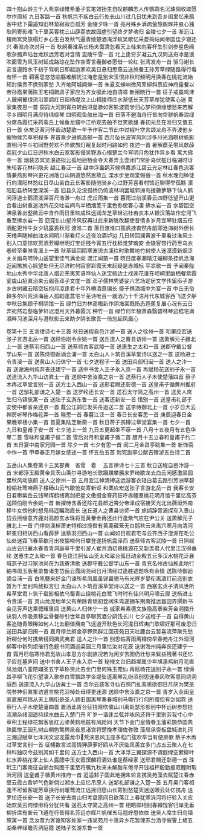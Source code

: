 <!-- { "loadSidebar": true } -->
四十抱山龄三千入紫京绿帷希董子玄笔效扬生自叹麒麟志人传鹦鹉名沉珠倘收取愿尔作周祯
九日客路一首
秋帆岂不疾白云行处长山川过几日犹未到吾乡闺里忆来鴈客中悲下霜遥知旧林菊寂寂自孤芳
金陵夕咏一首
亮月殊乡满疏萤旅阁辉并悬心独耿同寄影难飞千里芙蓉枕三山薜荔衣故园虗引望终夕梦魂归
金陵七夕一首
淅沥江楼雨冥荧旅榻灯乡心生白发秋气逼青绫楚酒淹浮蚁吴歌忆采菱捣砧闻帝国佳夕寝还兴
秦淮舟次对月一首
秋舸秦淮系长杨夹霭清忽看天上桂来向客杯生引剑参星色闻歌杂鴈声陆台龙跃远芳若对含情
毘陵午雪一首
北上逢穷岁凝云九汉同送舟冰是浪吹面雪为风玉树延成路琼花坠作空寄言羲御者愿借一轮红
张湾发舟一首
驱马谢长安言遵路水干初于驾帆日即起迨家欢吴日悬归思燕云送旅餐王孙芳草绿随路得行看
有怀一首
羁客思悠悠临觞难解忧江淹悲是别宋玉恨非秋时频明月换春在桃花流始知封侯贵不换别家愁
入齐地阿城闻蝉一首
朱夏玄蝉响微风翠柳斜禀应神府露餐以帝孙霞果荫陈王宅桐疏虞子家应为齐女唳此地自清嗟
新闸晓行一首
征子戒晨鸡津人皷闸鼙绿流沿翠鹢红日起杨堤汶上山相接师庄水渐低长天芳草岸犹使客心迷
黄家集夜思一首
窈窕大河阴宵舟转曲浔星骖如客影波箭学归心梦积俱缘想愁来若解寻乡园明月满应待纬瑶琴
四明观鱼舶出海一首
日落不避海舟行皆向空骈帆春浪绿分席岛霞红采药鸾丘上候鱼龙窟中江桥观去舶不觉笑歌雄
春初元旦在淮归又值五日一首
休矣泛黄河怀哉动楚歌一年予作客二节此中过椒叶空言颂龙舟不弄波他乡催物候芳草积程多
界首乘夕进帆高邮一首
西月坠长波宵风利涉多川光涵暝树帆影直明河牛斗初同野劳欢不异歌旅灯眠复起时问路如何
夜述一首
暑解蘼芜带风欹薜荔冠夕山红日迥秋水白云宽客影侵吴野游心掇楚兰今宵明月色犹作异乡看
寓大佛寺一首
烟装恣冥览浪迹拟云孤地迥栖金寺天春弄玉壶闭门常卧岛伏槛日临湖时讶朱轮客花林问隐夫
越江春泛一首
越中浮畵鹢芳候得嘉游江碧云光定林红春色流客情兼燕影琴兴更花洲落日山阴道悠然思故丘
溧水步至观堂假宿一首
秋水理归棹徒行向溧阳林愁红日尽山苦白云长客影随他骑乡心过野芳喜看村馆近聊得举孤觞
溧阳旧县桥转至深溪一首
旧县久沦没孤桥仍倚波林垧罢城郭洲岛接藤萝静下仙人鹤闲浮道士鹅清溪深百尺浩渺一舟过
虎丘雨集一首
暮雨过前溪春云四野低望开山更合看出树重迷池外花交吐岩间鸟半栖烟芜千里色弥使客心凄
拂水岩一首
水碧回空沸泉香出壑微云中含作雨日里映成珠远润龙芝草轻沾杜若衣本从银汉落故作恋河飞
重至拂水岩一首
窈窕仙山壑泠风驭再过此来新眺改翻使昔情多岁月宜琴驻烟云任酒酡更怜牛女夕矶露委秋河
渡淮二首
落日渡淮口孤帆挂杳然舟前即沧海树外但长天橹声随棹曲浊水间明川渐看灯火近夜泊酒垆边
几日转回澜黄波千里看过淮风土别入口意悰欢贳酒芳樽继明灯宝炬残今宵五行枕秪觉梦魂安
金陵客馆行药至乌衣巷转至秦淮青溪上一首
秋草延回陌寒波流古溪往时歌舞地竹树使人迷漠漠新烟泛关关幽鸟啼钟山遥望里佳气满金闺
渡江闻笛一首
晓日度春潮晴江媚柳条挂帆沧海近闻笛旅心摇望处但无尽济时何寂寥彩霞天末起疑是赤城标
平凉歌一首
予闻秦陇地山水秀中华北落人烟近羌夷笑语哗仙人迷宝砦边士戍莲花谁在崆峒里幽栖餐紫霞
宴虞山招眞治来云阁荅邓子文度一首
邓子儒林秀婆娑六艺场定居文学传奚忝子游乡古树藏云暗空坛抱月凉逢君十年外樽酒意偏长
盛子携酒城中为宴一首
中丘无俗鞅多尔问荒涂海岳人孤蹈蓬蒿宅半芜诗唯百一就酒乃十千沽月代东城客西飞送夕舻
中秋日集顾子桐阴馆一首
绿竹旧为林高梧新作阴海棠既扬态芭蕉复展心况有云日弄宛然岩壑临萝轩迟澄月天外暮霞沉
种竹一首
绿竹何年植萧森翳碧林琴边嵇宅满酒畔习池深月与澄秋影云来助夕阴长歌吾一倚忽起凤凰心

卷第十三
五言律诗七十三首 
秋日送程自邑汴游一首
送人之徐州一首
和栗应宏送张子言游北岳一首
送顾伯刚令余姚一首
送丘道人之曹县访师一首
送萧解元子雝北上一首
送蔡羽归西山一首
送蔡师古客武陵一首
送惠生之太和一首
送郡守戴公督学山东一首
送陈侍御逅谪合浦一首
太白山人卜筑苕溪草堂诗以送之一首
送杨进士令贵溪一首
送黄山人归休宁一首
七夕送程子一首
送田兵部归闽一首
送人之汴一首
送谢海州纯奔丧还建宁一首
送中书舍人王子永入京一首
再赋杨花送别子永一首
送道流入九华山访眞士一首
送顾中舍汝嘉之京一首
送蔡行人子木使楚藩四首 
蔡子木再过草堂言别一首
送方士入西山一首
送邢君赐还彰德一首
送皇甫子循黄州推府一首
送邹礼部谦之入楚一首
送罗纶还长安一首
送石太守简之高州一首
送吴人席生归乌镇旅寓一首
送陆子玄游东鲁一首
送客还新安一首
惜别一首
送皇甫礼部子安使中都省亲还京一首
戴公江鹢巳发买舟追送二首 
送李侍御北上一首
小岁日大云禅房听琴作梅花弄一首
晓思一首
春暮江泛一首
春日长安客思一首
庚辰迎春日金果晚翠楼小集一首
首夏集陆芝新斋一首
秋日蒋子携樽过草堂宴集一首
七夕一首
九日和皇甫子安一首
七夕池上一首
九日五更起坐不寐一首
八月十五夜月有五色华晕二首 
雪咏和皇甫子俊二首 
雪后对月和皇甫子循二首 
腊月十五立春和皇甫子约二首 
五日宴中南家兄园一首
除夕一首
七夕有思一首
闺二月金昌亭眺集一首
新饰斋中作一首
甲申春正月嫁女感述一首
怀五岳五首 
附宪副李公献吉赠游五岳诗二首

五岳山人集卷第十三吴郡黄　省曾　着 　五言律诗七十三首
秋日送程自邑汴游一首
宋都浮玉殿黄帝具茨山羡尔寻游地长歌蹑屩攀鴈来罗绮歇龙去白云闲感激梁园里秋风动旅颜
送人之徐州一首
五月宜江棹清樽送远游客衣轻白葛去路引芳洲草碧枌榆社莺啼燕子楼砀山云气歇怆矣寄新讴
和栗应宏送张子言游北岳一首
我客长安日君攀紫岳云饯琴挥鹤绪离剑把星文傲掇金膏药狂呼赤鲤羣桃花明月馆千里忆高芬
送顾伯刚令余姚一首
新擢侍含香还除花县郎近霄分帝泽成宿接天光北出薇垣外南移牛女傍他时想凫舄遥瞩海霞长
送丘道人之曹县访师一首
旅鹢辞胥浦探车入景山岱云摇缅意齐鹿对高颜玄水珠将觅黄轝金再还此行逢紫气应在尹公关
送萧解元子雝北上一首
门停剡溪棹萧史特相过揽辔有黄鹿藏笼无白鹅秋云来禹穴寒月向清河轩冕归相访西山看薜萝
送蔡羽归西山一首
山闻如日观君宅与云齐西子澄湖在毛公仙处迷霜飞春草歇月出夜猿啼何日攀登遂扬帆震泽西
送蔡师古客武陵一首
日照岘山古云归襄水春青青洞庭草千里引游人崔井酒初熟桃源花又新羡君人代里江汉得垂纶
送惠生之太和一首
春色饶江舸仙山觅太和翠台孤日动金殿五云多汉水桃花泛襄城燕子过习家池尚在为我寄清歌
送郡守戴公督学山东一首
青兖名州古仙旌此地行紬书周玉版著录鲁诸生岱岳云霞阔尧祠日月清经过逢胜迹题咏有余情
送陈侍御逅谪合浦一首
白笔簪来好金门谏所希凤凰虽铩翼骢马有光辉岁晏衔离酒灯前恋别衣暂为千里别鸡赦拟言归
太白山人卜筑苕溪草堂诗以送之一首
西塞玄贞子清风世所希草堂君卜筑千载影相依乌蜀青山绕桃花白鹭飞时时有佳兴明月啸云扉
送杨进士令贵溪一首
灵山龙虎地单父有荣除青琐初登闼朱鸾遂拥车荆南推远器田界撰新书会见芳声达乘骢耀里闾
送黄山人归休宁一首
戚家希素德文族隐高搴紫芳金洞掇升诀羽人传吸景移尘骨餐砂引世年昌亭聊贳酒分鹢饯长川
七夕送程子一首
自得黄山客追随青眼稀如何人北去翻值鴈南飞远道开秋色长河混日辉夷门歌啸好那可废思归
送田兵部归闽一首
嘉月停兰舸金亭狎凤群江回茂苑日天吐鹿台云暂喜流萍聚先愁折柳分何时携紫镜同揖武夷君
送人之汴一首
别思临宵雨离樽傍早春苑舟江外湿河柳客中新列炬催行色题书间酒巡梁园三月里忆汝对花辰
送谢海州纯奔丧还建宁一首
霜月巳临寒怜君觅故山孝思方尔剧旅况若为闲岁去图仍壮愁来鬂益残著书还忆子应在墓庐间
送中书舍人王子永入京一首
秘掖文台旧趋墀属少年旭承鸡树月花直凤池烟八銮陪翊圣五字草称贤此去金门里何殊玉苑仙
再赋杨花送别子永一首
绿缛昌亭柳飞花引望凄入歌参白雪飘路学金堤坠逐离琴乱纷添别思迷春风吹客意同绕洞庭西
送道流入九华山访眞士一首
念尔云装客寻仙石照门虬鸾思欲御日月厌为樊圣院参神侣眞峯访道言桃花沿棹处毋得更迷源
送顾中舍汝嘉之京一首
青岁入金闺皇家直报鸡锦从天上赐衔是圣人题旧国离琴奏春城别马嘶行行何所赠但有剑如霓
送蔡行人子木使楚藩四首
置酒此胥台征铙晓吹催山川离处瑟形影别中杯远树参愁挂流潮杂绪洄遥持绿水曲去入楚门开
旷岁一谐逢兰弦并咏风还将千里别劳我寸心中草积王程绿花飘客思红云骖黄鹤地兹有凤跄同
天节下金门皇情眷玉藩彩旒恭国典珠匣惨王园孔树山朝色鹥舆泉夜恩渚宫将楚挽孝理佐弥敦
藻局承赍板盘城进礼珂三湘迎赋草七泽润文波宠露龙巾&#63140;荒浃恩风玉座多松门弦吹举当有便房歌
蔡子木再过草堂言别一首
征幰数言过高情狎薜萝好鸥从不厌临凤羡宜多门占五云聚人在七林科独叹今兹别其如千里何
送方士入西山一首
大泽浮三翼探源不谓遐绿空萦柳叶红水弄桃花掌上仙人露牕中玉女霞馔麟将酒处谁是蔡经家
送邢君赐还彰德一首
珠玳王门客南征自邺台购图千里至将鴈九秋来未解脂车倦寻开饯祖杯殷勤报双鲤附取泝河回
送皇甫子循黄州推府一首
迢遥邾子国此地拥朱轮言携吴苑藻去赋楚江春赤壁云霞古香垆气色新倘过湘水上应忆吊原人
送邹礼部谦之入楚一首
五月吴门客相逢不可留客堤芳草换行树暖莺流江远摇归思山长寄别愁楚天迷送眼云处忆携舟
送罗纶还长安一首
送子长安去南山归考盘原间日欲落江上春犹寒泝河将纡轸入关应始欢吴云何缥缈将分犹共看
送石太守简之高州一首
相晤即相别春樽饯客归岸无垂柳折席有断云飞道在行皆得名芳远亦辉片帆催五马翘竚思依依
送吴人席生归乌镇旅寓一首
念汝昔为客谁知客处家一违吴苑月十落异乡花暂理苏台酒寻催霅上槎五湖桑梓绿瞻否洞庭霞
送陆子玄游东鲁一首

